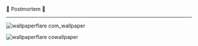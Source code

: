 🍂 Postmortem 🍂
____________________________________________________________________


![wallpaperflare com_wallpaper](https://github.com/khalidhub7/alx-system_engineering-devops/assets/139714446/4cb13dd2-f752-4dbf-a063-fc559c88a332)


![wallpaperflare cowallpaper](https://github.com/khalidhub7/alx-system_engineering-devops/assets/139714446/91724870-20cb-4352-8016-1b0e6d9b9ce3)
